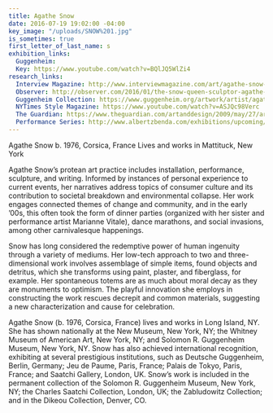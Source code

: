 ```yaml
---
title: Agathe Snow
date: 2016-07-19 19:02:00 -04:00
key_image: "/uploads/SNOW%201.jpg"
is_sometimes: true
first_letter_of_last_name: s
exhibition_links:
  Guggenheim: 
  Key: https://www.youtube.com/watch?v=BQlJQ5WlZi4
research_links:
  Interview Magazine: http://www.interviewmagazine.com/art/agathe-snow-continuum-journal-gallery#_
  Observer: http://observer.com/2016/01/the-snow-queen-sculptor-agathe-snow-unleashes-her-inner-child/
  Guggenheim Collection: https://www.guggenheim.org/artwork/artist/agathe-snow
  NYTimes Style Magazine: https://www.youtube.com/watch?v=ASJQc98Verc
  The Guardian: https://www.theguardian.com/artanddesign/2009/may/27/artist-week-agathe-snow
  Performance Series: http://www.albertzbenda.com/exhibitions/upcoming/agathe-snow-coyote-ugly
---
```


Agathe Snow
b. 1976, Corsica, France
Lives and works in Mattituck, New York

Agathe Snow’s protean art practice includes installation, performance, sculpture, and writing. Informed by instances of personal experience to current events, her narratives address topics of consumer culture and its contribution to societal breakdown and environmental collapse. Her work engages connected themes of change and community, and in the early ’00s, this often took the form of dinner parties (organized with her sister and performance artist Marianne Vitale), dance marathons, and social invasions, among other carnivalesque happenings.
 
Snow has long considered the redemptive power of human ingenuity through a variety of mediums. Her low-tech approach to two and three-dimensional work involves assemblage of simple items, found objects and detritus, which she transforms using paint, plaster, and fiberglass, for example. Her spontaneous totems are as much about moral decay as they are monuments to optimism. The playful innovation she employs in constructing the work rescues decrepit and common materials, suggesting a new characterization and cause for celebration.
 
Agathe Snow (b. 1976, Corsica, France) lives and works in Long Island, NY. She has shown nationally at the New Museum, New York, NY; the Whitney Museum of American Art, New York, NY; and Solomon R. Guggenheim Museum, New York, NY. Snow has also achieved international recognition, exhibiting at several prestigious institutions, such as Deutsche Guggenheim, Berlin, Germany; Jeu de Paume, Paris, France; Palais de Tokyo, Paris, France; and Saatchi Gallery, London, UK. Snow’s work is included in the permanent collection of the Solomon R. Guggenheim Museum, New York, NY; the Charles Saatchi Collection, London, UK; the Zabludowitz Collection; and in the Dikeou Collection, Denver, CO.
